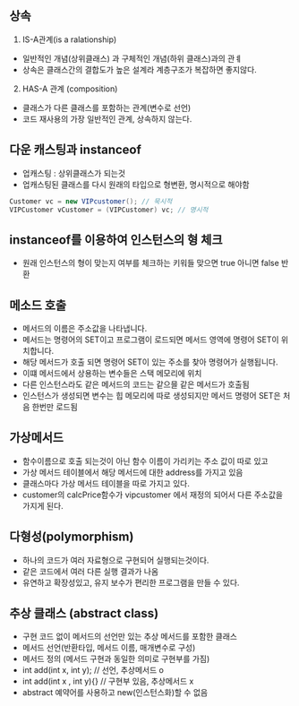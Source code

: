 ## 상속
1. IS-A관계(is a ralationship)
- 일반적인 개념(상위클래스) 과 구체적인 개념(하위 클래스)과의 관ㅖ
- 상속은 클래스간의 결합도가 높은 설계라 계층구조가 복잡하면 좋지않다.

2. HAS-A 관계 (composition)
- 클래스가 다른 클래스를 포함하는 관계(변수로 선언)
- 코드 재사용의 가장 일반적인 관계, 상속하지 않는다.


## 다운 캐스팅과 instanceof
- 업캐스팅 : 상위클래스가 되는것
- 업캐스팅된 클래스를 다시 원래의 타입으로 형변환, 명시적으로 해야함
```java
Customer vc = new VIPcustomer(); // 묵시적 
VIPCustomer vCustomer = (VIPCustomer) vc; // 명시적 
```

## instanceof를 이용하여 인스턴스의 형 체크
- 원래 인스턴스의 형이 맞는지 여부를 체크하는 키워들 맞으면 true 아니면 false 반환

## 메소드 호출
- 메서드의 이름은 주소값을 나타냅니다.
- 메서드는 명령어의 SET이고 프로그램이 로드되면 메서드 영역에 명령어 SET이 위치합니다.
- 해당 메서드가 호출 되면 명령어 SET이 있는 주소를 찾아 명령어가 실행됩니다.
- 이떄 메서드에서 상용하는 변수들은 스택 메모리에 위치
- 다른 인스턴스라도 같은 메서드의 코드는 같으믈 같은 메서드가 호출됨
- 인스턴스가 생성되면 변수는 힙 메모리에 따로 생성되지만 메서드 명령어 SET은 처음 한번만 로드됨 

## 가상메서드
- 함수이름으로 호출 되는것이 아닌 함수 이름이 가리키는 주소 값이 따로 있고 
- 가상 메서드 테이블에서 해당 메서드에 대한 address를 가지고 있음
- 클래스마다 가상 메서드 테이블을 따로 가지고 있다.
- customer의 calcPrice함수가 vipcustomer 에서 재정의 되어서 다른 주소값을 가지게 된다.


## 다형성(polymorphism)
- 하나의 코드가 여러 자료형으로 구현되어 실행되는것이다.
- 같은 코드에서 여러 다른 실행 결과가 나옴
- 유연하고 확장성있고, 유지 보수가 편리한 프로그램을 만들 수 있다.

## 추상 클래스 (abstract class)
- 구현 코드 없이 메서드의 선언만 있는 추상 메서드를 포함한 클래스 
- 메서드 선언(반환타입, 메서드 이름, 매개변수로 구성)
- 메서드 정의 (메서드 구현과 동일한 의미로 구현부를 가짐)
- int add(int x, int y); // 선언, 추상메서드 o
- int add(int x , int y){} // 구현부 있음, 추상메서드 x
- abstract 예약어를 사용하고 new(인스턴스화)할 수 없음 

 

